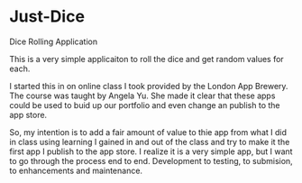 # Just-Dice
Dice Rolling Application

This is a very simple applicaiton to roll the dice and get random values for each.

I started this in on online class I took provided by the London App Brewery.  The course was taught by Angela Yu.  She made it clear that these apps could be used to buid up our portfolio and even change an publish to the app store.

So, my intention is to add a fair amount of value to thie app from what I did in class using learning I gained in and out of the class and try to make it the first app I publish to the app store.  I realize it is a very simple app, but I want to go through the process end to end.  Development to testing, to submision, to enhancements and maintenance.

